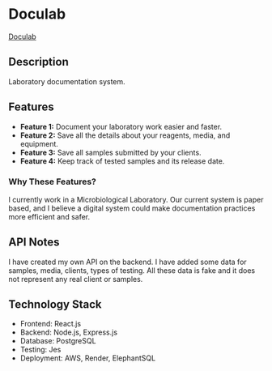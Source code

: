 # Doculab

[Doculab](https://doculab-g73b.onrender.com/)

## Description
Laboratory documentation system.

## Features
- **Feature 1:** Document your laboratory work easier and faster.
- **Feature 2:** Save all the details about your reagents, media, and equipment.
- **Feature 3:** Save all samples submitted by your clients.
- **Feature 4:** Keep track of tested samples and its release date.

### Why These Features?
I currently work in a Microbiological Laboratory. Our current system is paper based, and I believe a digital system could make documentation practices more efficient and safer. 


## API Notes
I have created my own API on the backend. I have added some data for samples, media, clients, types of testing. All these data is fake and it does not represent any real client or samples.

## Technology Stack
- Frontend: React.js
- Backend: Node.js, Express.js
- Database: PostgreSQL
- Testing: Jes
- Deployment: AWS, Render, ElephantSQL


